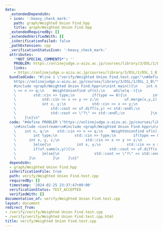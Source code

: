 ```yaml
---
data:
  _extendedDependsOn:
  - icon: ':heavy_check_mark:'
    path: graph/Weighted Union Find.hpp
    title: graph/Weighted Union Find.hpp
  _extendedRequiredBy: []
  _extendedVerifiedWith: []
  _isVerificationFailed: false
  _pathExtension: cpp
  _verificationStatusIcon: ':heavy_check_mark:'
  attributes:
    '*NOT_SPECIAL_COMMENTS*': ''
    PROBLEM: https://onlinejudge.u-aizu.ac.jp/courses/library/3/DSL/1/DSL_1_B
    links:
    - https://onlinejudge.u-aizu.ac.jp/courses/library/3/DSL/1/DSL_1_B
  bundledCode: "#line 1 \"verify/Weighted Union Find.test.cpp\"\n#define PROBLEM \"\
    https://onlinejudge.u-aizu.ac.jp/courses/library/3/DSL/1/DSL_1_B\"\n#include <iostream>\n\
    #include <graph/Weighted Union Find.hpp>\n\nint main(){\n    int n, q;\n    std::cin\
    \ >> n >> q;\n    WeightUnionfind uf(n);\n    while(q--){\n        int type;\n\
    \        std::cin >> type;\n        if(type == 0){\n            int x, y, z;\n\
    \            std::cin >> x >> y >> z;\n            uf.merge(x,y,z);\n        }else{\n\
    \            int x, y;\n            std::cin >> x >> y;\n            if(uf.same(x,y)){\n\
    \                std::cout << uf.diff(x,y) << std::endl;\n            }else{\n\
    \                std::cout << \"?\" << std::endl;\n            }\n        }\n\
    \    }\n}\n"
  code: "#define PROBLEM \"https://onlinejudge.u-aizu.ac.jp/courses/library/3/DSL/1/DSL_1_B\"\
    \n#include <iostream>\n#include <graph/Weighted Union Find.hpp>\n\nint main(){\n\
    \    int n, q;\n    std::cin >> n >> q;\n    WeightUnionfind uf(n);\n    while(q--){\n\
    \        int type;\n        std::cin >> type;\n        if(type == 0){\n      \
    \      int x, y, z;\n            std::cin >> x >> y >> z;\n            uf.merge(x,y,z);\n\
    \        }else{\n            int x, y;\n            std::cin >> x >> y;\n    \
    \        if(uf.same(x,y)){\n                std::cout << uf.diff(x,y) << std::endl;\n\
    \            }else{\n                std::cout << \"?\" << std::endl;\n      \
    \      }\n        }\n    }\n}"
  dependsOn:
  - graph/Weighted Union Find.hpp
  isVerificationFile: true
  path: verify/Weighted Union Find.test.cpp
  requiredBy: []
  timestamp: '2024-02-25 23:37:47+09:00'
  verificationStatus: TEST_ACCEPTED
  verifiedWith: []
documentation_of: verify/Weighted Union Find.test.cpp
layout: document
redirect_from:
- /verify/verify/Weighted Union Find.test.cpp
- /verify/verify/Weighted Union Find.test.cpp.html
title: verify/Weighted Union Find.test.cpp
---
```

